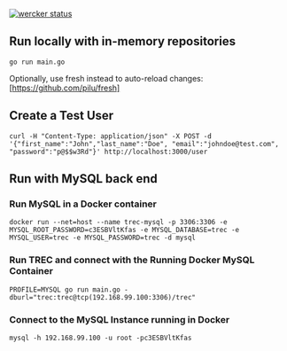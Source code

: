 [![wercker status](https://app.wercker.com/status/1caa098ae0d53cda8de56daacd96d3ad/m "wercker status")](https://app.wercker.com/project/bykey/1caa098ae0d53cda8de56daacd96d3ad)


## Run locally with in-memory repositories

`go run main.go`

Optionally, use fresh instead to auto-reload changes:
[https://github.com/pilu/fresh] 

## Create a Test User
`curl -H "Content-Type: application/json" -X POST -d '{"first_name":"John","last_name":"Doe", "email":"johndoe@test.com", "password":"p@$$w3Rd"}' http://localhost:3000/user`

## Run with MySQL back end 

### Run MySQL in a Docker container
`docker run --net=host --name trec-mysql -p 3306:3306 -e MYSQL_ROOT_PASSWORD=c3ESBVltKfas -e MYSQL_DATABASE=trec -e MYSQL_USER=trec -e MYSQL_PASSWORD=trec -d mysql`


### Run TREC and connect with the Running Docker MySQL Container
`PROFILE=MYSQL go run main.go -dburl="trec:trec@tcp(192.168.99.100:3306)/trec"` 

### Connect to the MySQL Instance running in Docker
`mysql -h 192.168.99.100 -u root -pc3ESBVltKfas`